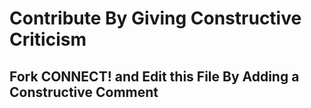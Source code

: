# Contribute By Giving Constructive Criticism

## Fork CONNECT! and Edit this File By Adding a Constructive Comment
